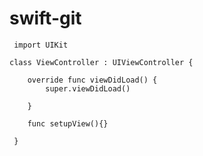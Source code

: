 # swift-git
     
     import UIKit
      
    class ViewController : UIViewController {
        
        override func viewDidLoad() {
            super.viewDidLoad()
             
        }     
        
        func setupView(){}
                    
     }
     
